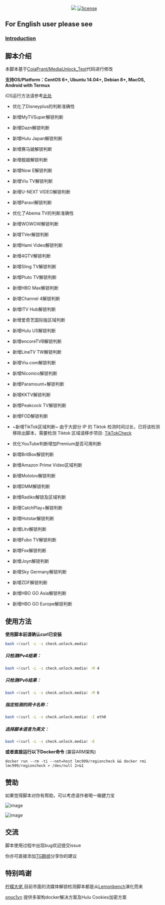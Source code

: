 <p align="center">
<a href="https://hits.seeyoufarm.com"><img src="https://hits.seeyoufarm.com/api/count/incr/badge.svg?url=https%3A%2F%2Fgithub.com%2Flmc999%2FRegionRestrictionCheck&count_bg=%230AC995&title_bg=%23004BF9&icon=&icon_color=%23E7E7E7&title=visitors&edge_flat=false"/></a>
<a href="/LICENSE"><img src="https://img.shields.io/badge/license-GPL-blue.svg" alt="license" /></a>  
</p>

## For English user please see
### [Introduction](https://github.com/lmc999/RegionRestrictionCheck/blob/main/README_EN.md)

## 脚本介绍
本脚本基于[CoiaPrant/MediaUnlock_Test](https://github.com/CoiaPrant/MediaUnlock_Test)代码进行修改

**支持OS/Platform：CentOS 6+, Ubuntu 14.04+, Debian 8+, MacOS, Android with Termux**

iOS运行方法请参考[此处](https://github.com/lmc999/RegionRestrictionCheck/wiki/iOS%E8%BF%90%E8%A1%8C%E8%84%9A%E6%9C%AC%E6%96%B9%E6%B3%95)

+ 优化了Disneyplus的判断准确性

+ 新增MyTVSuper解锁判断

+ 新增Dazn解锁判断

+ 新增Hulu Japan解锁判断

+ 新增赛马娘解锁判断

+ 新增舰娘解锁判断

+ 新增Now E解锁判断

+ 新增Viu TV解锁判断

+ 新增U-NEXT VIDEO解锁判断

+ 新增Paravi解锁判断

+ 优化了Abema TV的判断准确性

+ 新增WOWOW解锁判断

+ 新增TVer解锁判断

+ 新增Hami Video解锁判断

+ 新增4GTV解锁判断

+ 新增Sling TV解锁判断

+ 新增Pluto TV解锁判断

+ 新增HBO Max解锁判断

+ 新增Channel 4解锁判断

+ 新增ITV Hub解锁判断

+ 新增爱奇艺国际版区域判断

+ 新增Hulu US解锁判断

+ 新增encoreTVB解锁判断

+ 新增LineTV TW解锁判断

+ 新增Viu.com解锁判断

+ 新增Niconico解锁判断

+ 新增Paramount+解锁判断

+ 新增KKTV解锁判断

+ 新增Peakcock TV解锁判断

+ 新增FOD解锁判断

+ ~新增TikTok区域判断~ 由于大部分 IP 的 Tiktok 检测时间过长，已将该检测移除出脚本，需要检测 Tiktok 区域请移步项目: [TikTokCheck](https://github.com/lmc999/TikTokCheck)

+ 优化YouTube判断增加Premium是否可用判断

+ 新增BritBox解锁判断

+ 新增Amazon Prime Video区域判断

+ 新增Molotov解锁判断

+ 新增DMM解锁判断

+ 新增Radiko解锁及区域判断

+ 新增CatchPlay+解锁判断

+ 新增Hotstar解锁判断

+ 新增Litv解锁判断

+ 新增Fubo TV解锁判断

+ 新增Fox解锁判断

+ 新增Joyn解锁判断

+ 新增Sky Germany解锁判断

+ 新增ZDF解锁判断

+ 新增HBO GO Asia解锁判断

+ 新增HBO GO Europe解锁判断

## 使用方法

**使用脚本前请确认curl已安装**

````bash
bash <(curl -L -s check.unlock.media)
````

##### 只检测IPv4结果：
````bash
bash <(curl -L -s check.unlock.media) -M 4
````

##### 只检测IPv6结果：
````bash
bash <(curl -L -s check.unlock.media) -M 6
````

##### 指定检测的网卡名称：
````bash
bash <(curl -L -s check.unlock.media) -I eth0
````

##### 选择脚本语言为英文：
````bash
bash <(curl -L -s check.unlock.media) -E
````

**或者直接运行以下Docker命令** (兼容ARM架构)
````docker
docker run --rm -ti --net=host lmc999/regioncheck && docker rmi lmc999/regioncheck > /dev/null 2>&1
````

## 赞助
如果觉得脚本对你有帮助，可以考虑请作者喝一箱健力宝

![image](https://i.imgur.com/HHbZgUsl.jpg)

![image](https://i.imgur.com/MWXifObl.jpg)

## 交流
脚本使用过程中出现bug欢迎提交issue

你亦可直接添加[TG群组](https://t.me/gameaccelerate)分享你的建议

## 特别鸣谢
[柠檬大佬](https://t.me/ilemonrain),目前市面的流媒体解锁检测脚本都是从[Lemonbench](https://github.com/LemonBench/LemonBench)演化而来

[onoc1yn](https://github.com/onoc1yn) 提供多架构docker解决方案及Hulu Cookies加密方案
